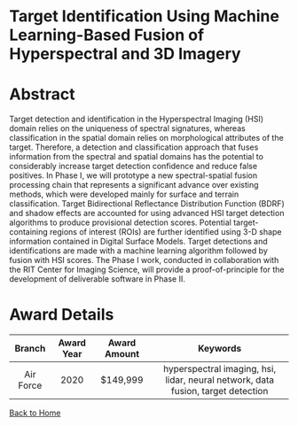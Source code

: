 
Target Identification Using Machine Learning-Based Fusion of Hyperspectral and 3D Imagery
=========================================================================================

# Abstract


Target detection and identification in the Hyperspectral Imaging (HSI) domain relies on the uniqueness of spectral signatures, whereas classification in the spatial domain relies on morphological attributes of the target. Therefore, a detection and classification approach that fuses information from the spectral and spatial domains has the potential to considerably increase target detection confidence and reduce false positives. In Phase I, we will prototype a new spectral-spatial fusion processing chain that represents a significant advance over existing methods, which were developed mainly for surface and terrain classification. Target Bidirectional Reflectance Distribution Function (BDRF) and shadow effects are accounted for using advanced HSI target detection algorithms to produce provisional detection scores. Potential target-containing regions of interest (ROIs) are further identified using 3-D shape information contained in Digital Surface Models. Target detections and identifications are made with a machine learning algorithm followed by fusion with HSI scores. The Phase I work, conducted in collaboration with the RIT Center for Imaging Science, will provide a proof-of-principle for the development of deliverable software in Phase II.  

# Award Details

|Branch|Award Year|Award Amount|Keywords|
| :---: | :---: | :---: | :---: |
|Air Force|2020|$149,999|hyperspectral imaging, hsi, lidar, neural network, data fusion, target detection|
  
  


[Back to Home](https://github.com/chrischow/dod_sbir_awards/DJ/#1564)